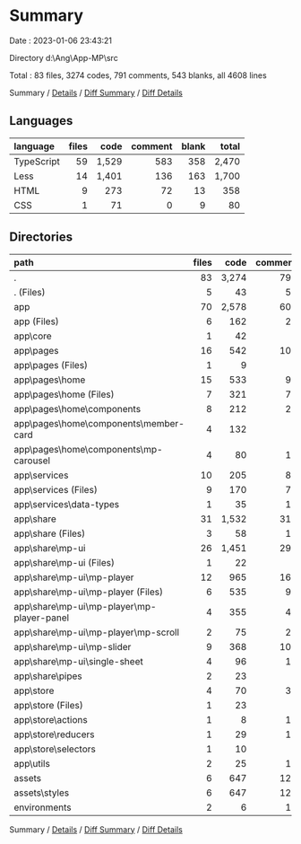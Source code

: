 # Summary

Date : 2023-01-06 23:43:21

Directory d:\\Ang\\App-MP\\src

Total : 83 files,  3274 codes, 791 comments, 543 blanks, all 4608 lines

Summary / [Details](details.md) / [Diff Summary](diff.md) / [Diff Details](diff-details.md)

## Languages
| language | files | code | comment | blank | total |
| :--- | ---: | ---: | ---: | ---: | ---: |
| TypeScript | 59 | 1,529 | 583 | 358 | 2,470 |
| Less | 14 | 1,401 | 136 | 163 | 1,700 |
| HTML | 9 | 273 | 72 | 13 | 358 |
| CSS | 1 | 71 | 0 | 9 | 80 |

## Directories
| path | files | code | comment | blank | total |
| :--- | ---: | ---: | ---: | ---: | ---: |
| . | 83 | 3,274 | 791 | 543 | 4,608 |
| . (Files) | 5 | 43 | 57 | 20 | 120 |
| app | 70 | 2,578 | 600 | 403 | 3,581 |
| app (Files) | 6 | 162 | 29 | 19 | 210 |
| app\\core | 1 | 42 | 8 | 3 | 53 |
| app\\pages | 16 | 542 | 103 | 88 | 733 |
| app\\pages (Files) | 1 | 9 | 7 | 2 | 18 |
| app\\pages\\home | 15 | 533 | 96 | 86 | 715 |
| app\\pages\\home (Files) | 7 | 321 | 75 | 60 | 456 |
| app\\pages\\home\\components | 8 | 212 | 21 | 26 | 259 |
| app\\pages\\home\\components\\member-card | 4 | 132 | 7 | 15 | 154 |
| app\\pages\\home\\components\\mp-carousel | 4 | 80 | 14 | 11 | 105 |
| app\\services | 10 | 205 | 85 | 58 | 348 |
| app\\services (Files) | 9 | 170 | 73 | 52 | 295 |
| app\\services\\data-types | 1 | 35 | 12 | 6 | 53 |
| app\\share | 31 | 1,532 | 319 | 216 | 2,067 |
| app\\share (Files) | 3 | 58 | 14 | 8 | 80 |
| app\\share\\mp-ui | 26 | 1,451 | 298 | 202 | 1,951 |
| app\\share\\mp-ui (Files) | 1 | 22 | 7 | 3 | 32 |
| app\\share\\mp-ui\\mp-player | 12 | 965 | 166 | 103 | 1,234 |
| app\\share\\mp-ui\\mp-player (Files) | 6 | 535 | 99 | 64 | 698 |
| app\\share\\mp-ui\\mp-player\\mp-player-panel | 4 | 355 | 45 | 23 | 423 |
| app\\share\\mp-ui\\mp-player\\mp-scroll | 2 | 75 | 22 | 16 | 113 |
| app\\share\\mp-ui\\mp-slider | 9 | 368 | 108 | 82 | 558 |
| app\\share\\mp-ui\\single-sheet | 4 | 96 | 17 | 14 | 127 |
| app\\share\\pipes | 2 | 23 | 7 | 6 | 36 |
| app\\store | 4 | 70 | 38 | 12 | 120 |
| app\\store (Files) | 1 | 23 | 8 | 4 | 35 |
| app\\store\\actions | 1 | 8 | 10 | 2 | 20 |
| app\\store\\reducers | 1 | 29 | 11 | 4 | 44 |
| app\\store\\selectors | 1 | 10 | 9 | 2 | 21 |
| app\\utils | 2 | 25 | 18 | 7 | 50 |
| assets | 6 | 647 | 123 | 116 | 886 |
| assets\\styles | 6 | 647 | 123 | 116 | 886 |
| environments | 2 | 6 | 11 | 4 | 21 |

Summary / [Details](details.md) / [Diff Summary](diff.md) / [Diff Details](diff-details.md)